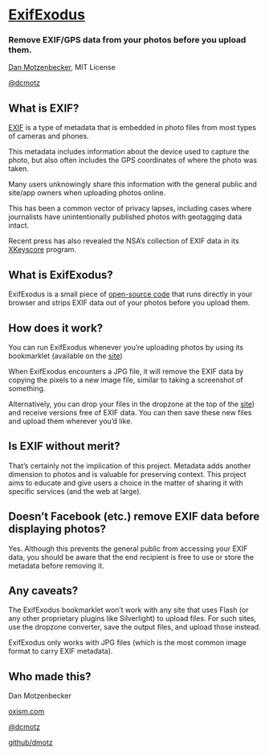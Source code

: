 # [ExifExodus](https://oxism.com/ExifExodus/)

### Remove EXIF/GPS data from your photos before you upload them.

[Dan Motzenbecker](http://oxism.com), MIT License

[@dcmotz](http://twitter.com/dcmotz)


## What is EXIF?
[EXIF](http://en.wikipedia.org/wiki/Exchangeable_image_file_format)
is a type of metadata that is embedded in photo files from most types
of cameras and phones.

This metadata includes information about the device used to capture the photo,
but also often includes the GPS coordinates of where the photo was taken.

Many users unknowingly share this information with the general public
and site/app owners when uploading photos online.

This has been a common vector of privacy lapses, including cases where
journalists have unintentionally published photos with geotagging data intact.

Recent press has also revealed the NSA&rsquo;s collection of EXIF data in
its [XKeyscore](http://en.wikipedia.org/wiki/XKeyscore) program.


## What is ExifExodus?
ExifExodus is a small piece of
[open-source code](https://github.com/dmotz/ExifExodus) that
runs directly in your browser and strips EXIF data out of your photos before
you upload them.


## How does it work?
You can run ExifExodus whenever you&rsquo;re uploading photos by using its
bookmarklet (available on the [site](https://oxism.com/ExifExodus/))

When ExifExodus encounters a JPG file, it will remove the EXIF data by
copying the pixels to a new image file, similar to taking a screenshot of
something.

Alternatively, you can drop your files in the dropzone at the top of the
[site](https://oxism.com/ExifExodus/)) and receive versions free of EXIF data. You can
then save these new files and upload them wherever you&rsquo;d like.


## Is EXIF without merit?
That&rsquo;s certainly not the implication of this project. Metadata adds
another dimension to photos and is valuable for preserving context.
This project aims to educate and give users a choice in the matter of sharing
it with specific services (and the web at large).


## Doesn&rsquo;t Facebook (etc.) remove EXIF data before displaying photos?
Yes. Although this prevents the general public from accessing your EXIF data,
you should be aware that the end recipient is free to use or store the metadata
before removing it.


## Any caveats?
The ExifExodus bookmarklet won&rsquo;t work with any site that uses Flash
(or any other proprietary plugins like Silverlight) to upload files.
For such sites, use the dropzone converter, save the output files, and upload
those instead.

ExifExodus only works with JPG files (which is the most common image
format to carry EXIF metadata).


## Who made this?
Dan Motzenbecker

[oxism.com](http://oxism.com)

[@dcmotz](https://twitter.com/dcmotz)

[github/dmotz](https://github.com/dmotz)

